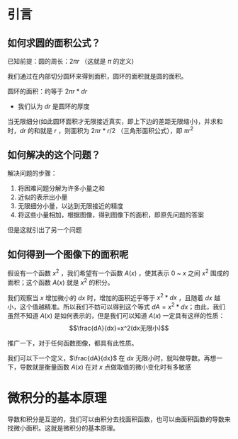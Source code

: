 # 引言

## 如何求圆的面积公式？

已知前提：圆的周长：$2\pi r$ （这就是 $\pi$ 的定义)

我们通过在内部切分圆环来得到面积，圆环的面积就是圆的面积。

圆环的面积：约等于 $2\pi r*dr$
- 我们认为 $dr$ 是圆环的厚度

当无限细分(如此圆环面积才无限接近真实，即上下边的差距无限缩小)，并求和时，$dr$ 的和就是 $r$ ，则面积为 $2\pi r*r/2$ （三角形面积公式），即 $\pi r^2$

## 如何解决的这个问题？

解决问题的步骤：
1. 将困难问题分解为许多小量之和
2. 近似的表示出小量
3. 无限细分小量，以达到无限接近的精度
4. 将这些小量相加，根据图像，得到图像下的面积，即原先问题的答案

但是这就引出了另一个问题

## 如何得到一个图像下的面积呢

假设有一个函数 $x^2$ ，我们希望有一个函数 $A(x)$ ，使其表示 $0$ ~ $x$ 之间 $x^2$ 围成的面积；这个函数 $A(x)$ 就是 $x^2$ 的积分。

我们观察当 $x$ 增加微小的 $dx$ 时，增加的面积近乎等于 $x^2 *dx$ ，且随着 $dx$ 越小，这个值越精准。所以我们不妨可以得到这个等式 $dA=x^2*dx$；由此，我们虽然不知道 $A(x)$ 是如何表示的，但是我们可以知道 $A(x)$ 一定具有这样的性质：
$$\frac{dA}{dx}=x^2(dx无限小)$$

推广一下，对于任何函数图像，都具有此性质。

我们可以下一个定义，$\frac{dA}{dx}$ 在 $dx$ 无限小时，就叫做导数。再想一下，导数就是衡量函数 $A(x)$ 在对 $x$ 点做取值的微小变化时有多敏感

# 微积分的基本原理

导数和积分是互逆的，我们可以由积分去找面积函数，也可以由面积函数的导数来找微小面积。这就是微积分的基本原理。